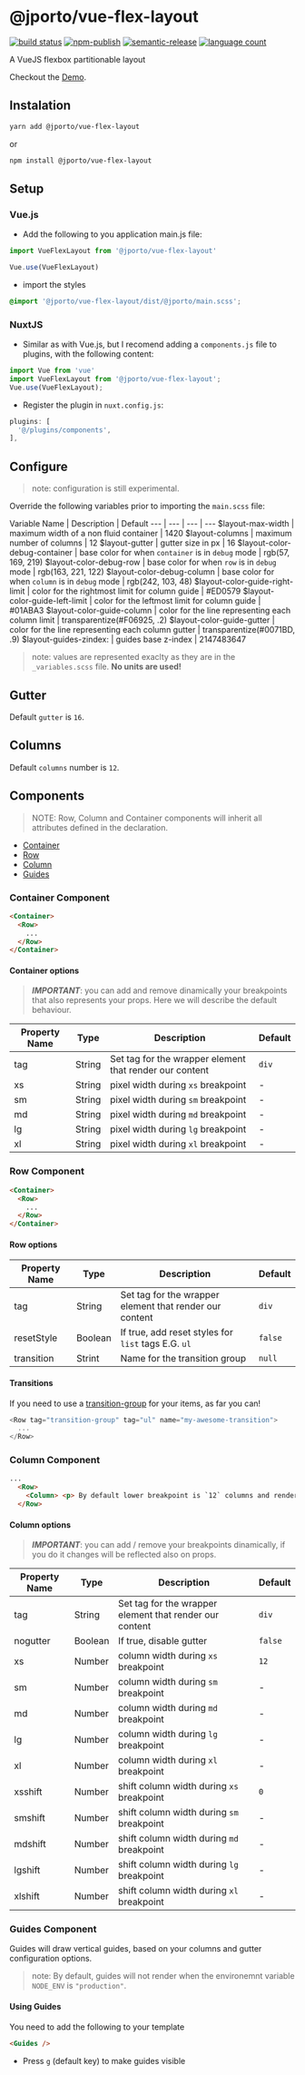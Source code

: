 # @jporto/vue-flex-layout

[![build status](https://img.shields.io/gitlab/pipeline/porto/vue-flex-layout/master.svg)](https://gitlab.com/porto/vue-flex-layout.git)
[![npm-publish](https://img.shields.io/npm/dm/@jporto/vue-flex-layout.svg)](https://www.npmjs.com/package/@jporto/vue-flex-layout)
[![semantic-release](https://img.shields.io/badge/%20%20%F0%9F%93%A6%F0%9F%9A%80-semantic--release-e10079.svg)](https://github.com/semantic-release/semantic-release)
[![language count](https://img.shields.io/github/languages/count/joseporto/vue-flex-layout.svg)](https://gitlab.com/porto/vue-flex-layout/-/graphs/master/charts)

A VueJS flexbox partitionable layout

Checkout the [Demo](https://porto.gitlab.io/vue-flex-layout/).

## Instalation

```bash
yarn add @jporto/vue-flex-layout
```

or

```bash
npm install @jporto/vue-flex-layout
```

## Setup

### Vue.js

- Add the following to you application main.js file:

```js
import VueFlexLayout from '@jporto/vue-flex-layout'

Vue.use(VueFlexLayout)
```

- import the styles

```scss
@import '@jporto/vue-flex-layout/dist/@jporto/main.scss';
```

### NuxtJS

- Similar as with Vue.js, but I recomend adding a `components.js` file to plugins, with the following content:
  
```js
import Vue from 'vue'
import VueFlexLayout from '@jporto/vue-flex-layout';
Vue.use(VueFlexLayout);
```

- Register the plugin in `nuxt.config.js`:

```js
plugins: [
  '@/plugins/components',
],
```

## Configure

> note: configuration is still experimental.

Override the following variables prior to importing the `main.scss` file:

Variable Name | Description | Default
--- | --- | --- | ---
$layout-max-width | maximum width of a non fluid container | 1420
$layout-columns | maximum number of columns | 12
$layout-gutter | gutter size in px | 16
$layout-color-debug-container | base color for when `container` is in `debug` mode | rgb(57, 169, 219)
$layout-color-debug-row | base color for when `row` is in `debug` mode | rgb(163, 221, 122)
$layout-color-debug-column | base color for when `column` is in `debug` mode | rgb(242, 103, 48)
$layout-color-guide-right-limit | color for the rightmost limit for column guide | #ED0579
$layout-color-guide-left-limit | color for the leftmost limit for column guide | #01ABA3
$layout-color-guide-column | color for the line representing each column limit | transparentize(#F06925, .2)
$layout-color-guide-gutter | color for the line representing each column gutter | transparentize(#0071BD, .9)
$layout-guides-zindex: | guides base z-index | 2147483647

> note: values are represented exaclty as they are in the `_variables.scss` file. **No units are used!**

## Gutter

Default `gutter` is `16`.

## Columns

Default `columns` number is `12`.

## Components

> NOTE: Row, Column and Container components will inherit all attributes defined in the declaration.

- [Container](#container-component)
- [Row](#row-component)
- [Column](#column-component)
- [Guides](#guides-component)

### Container Component

```html
<Container>
  <Row>
    ...
  </Row>
</Container>
```

#### Container options

> ***IMPORTANT***: you can add and remove dinamically your breakpoints that also represents your props. Here we will describe the default behaviour.

Property Name | Type | Description | Default
--- | --- | --- | ---
tag | String | Set tag for the wrapper element that render our content | `div`
xs | String | pixel width during `xs` breakpoint | -
sm | String | pixel width during `sm` breakpoint | -
md | String | pixel width during `md` breakpoint | -
lg | String | pixel width during `lg` breakpoint | -
xl | String | pixel width during `xl` breakpoint | -

### Row Component

```html
<Container>
  <Row>
    ...
  </Row>
</Container>
```

#### Row options

Property Name | Type | Description | Default
--- | --- | --- | ---
tag | String | Set tag for the wrapper element that render our content | `div`
resetStyle | Boolean | If true, add reset styles for `list` tags E.G. `ul` | `false`
transition | Strint | Name for the transition group | `null`

#### Transitions

If you need to use a [transition-group](https://vuejs.org/v2/api/#transition-group) for your items, as far you can!

```js
<Row tag="transition-group" tag="ul" name="my-awesome-transition">
  ...
</Row>
```

### Column Component

```html
...
  <Row>
    <Column> <p> By default lower breakpoint is `12` columns and renders a div ay 100% width </p> </Column>
  </Row>
```

#### Column options

> ***IMPORTANT***: you can add / remove your breakpoints dinamically, if you do it changes will be reflected also on props.

Property Name | Type | Description | Default
--- | --- | --- | ---
tag | String | Set tag for the wrapper element that render our content | `div`
nogutter | Boolean | If true, disable gutter | `false`
xs | Number | column width during `xs` breakpoint | `12`
sm | Number | column width during `sm` breakpoint | -
md | Number | column width during `md` breakpoint | -
lg | Number | column width during `lg` breakpoint | -
xl | Number | column width during `xl` breakpoint | -
xsshift | Number | shift column width during `xs` breakpoint | `0`
smshift | Number | shift column width during `sm` breakpoint | -
mdshift | Number | shift column width during `md` breakpoint | -
lgshift | Number | shift column width during `lg` breakpoint | -
xlshift | Number | shift column width during `xl` breakpoint | -

### Guides Component

Guides will draw vertical guides, based on your columns and gutter configuration options.

> note: By default, guides will not render when the environemnt variable `NODE_ENV` is `"production"`.

#### Using Guides

You need to add the following to your template

```html
<Guides />
```

- Press `g` (default key) to make guides visible
